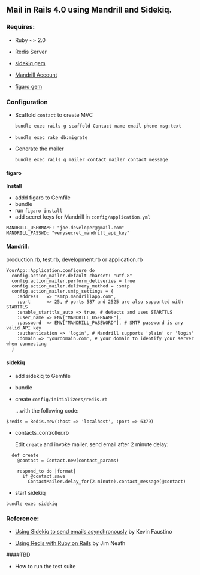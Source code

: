 ## Mail in Rails 4.0 using Mandrill and Sidekiq.  

### Requires:

* Ruby ~> 2.0

* Redis Server

* [sidekiq gem](https://github.com/mperham/sidekiq)

* [ Mandrill Account ]( http://mandrill.com )

* [figaro gem](https://github.com/lasaerlemon/figaro)
 


### Configuration

* Scaffold `contact` to create MVC

    `bundle exec rails g scaffold Contact name email phone msg:text`

* `bundle exec rake db:migrate`
* Generate the mailer

    `bundle exec rails g mailer contact_mailer contact_message`


#### figaro

**Install**

* addd figaro to Gemfile
* bundle
* run    `figaro install`
* add secret keys for Mandrill in `config/application.yml`
```
MANDRILL_USERNAME: "joe.developer@gmail.com"
MANDRILL_PASSWD: "verysecret_mandrill_api_key"
```

#### Mandrill:

production.rb, test.rb, development.rb or application.rb

```
YourApp::Application.configure do
  config.action_mailer.default charset: "utf-8"
  config.action_mailer.perform_deliveries = true
  config.action_mailer.delivery_method = :smtp
  config.action_mailer.smtp_settings = {
    :address   => "smtp.mandrillapp.com",
    :port      => 25, # ports 587 and 2525 are also supported with STARTTLS
    :enable_starttls_auto => true, # detects and uses STARTTLS
    :user_name => ENV["MANDRILL_USERNAME"],
    :password  => ENV["MANDRILL_PASSWORD"], # SMTP password is any valid API key
    :authentication => 'login', # Mandrill supports 'plain' or 'login'
    :domain => 'yourdomain.com', # your domain to identify your server when connecting
  }
```


#### sidekiq

* add sidekiq to Gemfile
* bundle
* create `config/initializers/redis.rb`

    ...with the following code:
```
$redis = Redis.new(:host => 'localhost', :port => 6379)
```
* contacts_controller.rb 

    Edit `create` and invoke mailer,
    send email after 2 minute delay:
```
  def create
    @contact = Contact.new(contact_params)

    respond_to do |format|
      if @contact.save
        ContactMailer.delay_for(2.minute).contact_message(@contact)

```
* start sidekiq

`bundle exec sidekiq`

### Reference:

* [Using Sidekiq to send emails asynchronously](http://blog.remarkablelabs.com/2013/01/using-sidekiq-to-send-emails-asynchronously) by Kevin Faustino

* [Using Redis with Ruby on Rails](http://jimneath.org/2011/03/24/using-redis-with-ruby-on-rails.html) by Jim Neath
  
####TBD

* How to run the test suite
